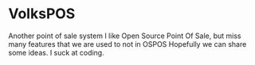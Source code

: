# VolksPOS
Another point of sale system
I like Open Source Point Of Sale, but miss many features that we are used to not in OSPOS
Hopefully we can share some ideas. I suck at coding.


